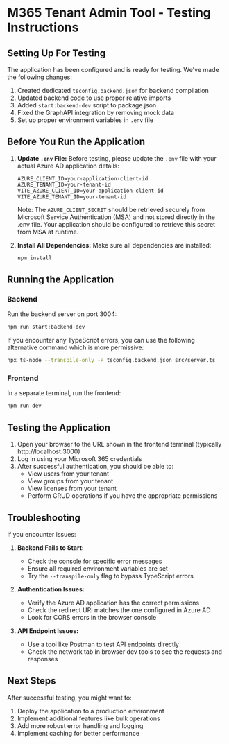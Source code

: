 # M365 Tenant Admin Tool - Testing Instructions

## Setting Up For Testing

The application has been configured and is ready for testing. We've made the following changes:

1. Created dedicated `tsconfig.backend.json` for backend compilation
2. Updated backend code to use proper relative imports
3. Added `start:backend-dev` script to package.json
4. Fixed the GraphAPI integration by removing mock data
5. Set up proper environment variables in `.env` file

## Before You Run the Application

1. **Update `.env` File:** Before testing, please update the `.env` file with your actual Azure AD application details:
   ```
   AZURE_CLIENT_ID=your-application-client-id
   AZURE_TENANT_ID=your-tenant-id
   VITE_AZURE_CLIENT_ID=your-application-client-id
   VITE_AZURE_TENANT_ID=your-tenant-id
   ```
   
   Note: The `AZURE_CLIENT_SECRET` should be retrieved securely from Microsoft Service Authentication (MSA) and not stored directly in the .env file. Your application should be configured to retrieve this secret from MSA at runtime.

2. **Install All Dependencies:** Make sure all dependencies are installed:
   ```bash
   npm install
   ```

## Running the Application

### Backend

Run the backend server on port 3004:

```bash
npm run start:backend-dev
```

If you encounter any TypeScript errors, you can use the following alternative command which is more permissive:

```bash
npx ts-node --transpile-only -P tsconfig.backend.json src/server.ts
```

### Frontend

In a separate terminal, run the frontend:

```bash
npm run dev
```

## Testing the Application

1. Open your browser to the URL shown in the frontend terminal (typically http://localhost:3000)
2. Log in using your Microsoft 365 credentials
3. After successful authentication, you should be able to:
   - View users from your tenant
   - View groups from your tenant
   - View licenses from your tenant
   - Perform CRUD operations if you have the appropriate permissions

## Troubleshooting

If you encounter issues:

1. **Backend Fails to Start:**
   - Check the console for specific error messages
   - Ensure all required environment variables are set
   - Try the `--transpile-only` flag to bypass TypeScript errors

2. **Authentication Issues:**
   - Verify the Azure AD application has the correct permissions
   - Check the redirect URI matches the one configured in Azure AD
   - Look for CORS errors in the browser console

3. **API Endpoint Issues:**
   - Use a tool like Postman to test API endpoints directly
   - Check the network tab in browser dev tools to see the requests and responses

## Next Steps

After successful testing, you might want to:

1. Deploy the application to a production environment
2. Implement additional features like bulk operations
3. Add more robust error handling and logging
4. Implement caching for better performance